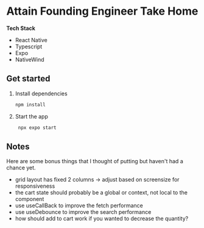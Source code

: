 # Attain Founding Engineer Take Home

**Tech Stack**

- React Native
- Typescript
- Expo
- NativeWind

## Get started

1. Install dependencies

   ```bash
   npm install
   ```

2. Start the app

   ```bash
    npx expo start
   ```

## Notes
Here are some bonus things that I thought of putting but haven't had a chance yet. 
* grid layout has fixed 2 columns -> adjust based on screensize for responsiveness
* the cart state should probably be a global or context, not local to the component
* use useCallBack to improve the fetch performance
* use useDebounce to improve the search performance
* how should add to cart work if you wanted to decrease the quantity?